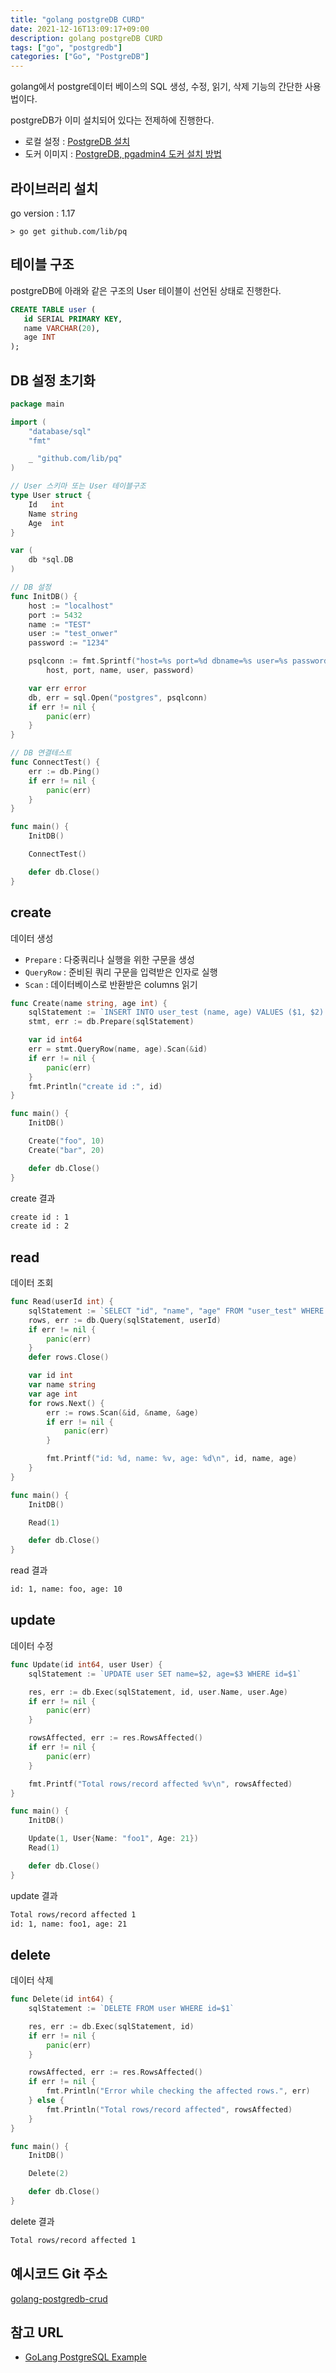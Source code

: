 ```yaml
---
title: "golang postgreDB CURD"
date: 2021-12-16T13:09:17+09:00
description: golang postgreDB CURD
tags: ["go", "postgredb"]
categories: ["Go", "PostgreDB"]
---
```




golang에서 postgre데이터 베이스의 SQL 생성, 수정, 읽기, 삭제 기능의 간단한 사용법이다.

postgreDB가 이미 설치되어 있다는 전제하에 진행한다.

- 로컬 설정 : [PostgreDB 설치](https://sangjuncha-dev.github.io/posts/db/2020-09-29-postgredb-setup/) 
- 도커 이미지 : [PostgreDB, pgadmin4 도커 설치 방법](https://sangjuncha-dev.github.io/posts/docker/2021-04-29-docker-postgresdb-pgadmin4-setup-guide/)



## 라이브러리 설치

go version : 1.17

```
> go get github.com/lib/pq
```



## 테이블 구조

postgreDB에 아래와 같은 구조의 User 테이블이 선언된 상태로 진행한다.

```sql
CREATE TABLE user (
   id SERIAL PRIMARY KEY,
   name VARCHAR(20),
   age INT
);
```



## DB 설정 초기화

```go
package main

import (
	"database/sql"
	"fmt"

	_ "github.com/lib/pq"
)

// User 스키마 또는 User 테이블구조
type User struct {
	Id   int
	Name string
	Age  int
}

var (
	db *sql.DB
)

// DB 설정
func InitDB() {
	host := "localhost"
	port := 5432
	name := "TEST"
	user := "test_onwer"
	password := "1234"

	psqlconn := fmt.Sprintf("host=%s port=%d dbname=%s user=%s password=%s sslmode=disable",
		host, port, name, user, password)

	var err error
	db, err = sql.Open("postgres", psqlconn)
	if err != nil {
		panic(err)
	}
}

// DB 연결테스트
func ConnectTest() {
	err := db.Ping()
	if err != nil {
		panic(err)
	}
}

func main() {
	InitDB()

	ConnectTest()

	defer db.Close()
}
```



## create

데이터 생성

- `Prepare` : 다중쿼리나 실행을 위한 구문을 생성
- `QueryRow` : 준비된 쿼리 구문을 입력받은 인자로 실행
- `Scan` : 데이터베이스로 반환받은 columns 읽기 

```go
func Create(name string, age int) {
	sqlStatement := `INSERT INTO user_test (name, age) VALUES ($1, $2) returning id`
	stmt, err := db.Prepare(sqlStatement)

	var id int64
	err = stmt.QueryRow(name, age).Scan(&id)
	if err != nil {
		panic(err)
	}
	fmt.Println("create id :", id)
}

func main() {
	InitDB()

	Create("foo", 10)
	Create("bar", 20)

	defer db.Close()
}
```

create 결과

```bash
create id : 1
create id : 2
```



## read

데이터 조회

```go
func Read(userId int) {
	sqlStatement := `SELECT "id", "name", "age" FROM "user_test" WHERE $1 = "id"`
	rows, err := db.Query(sqlStatement, userId)
	if err != nil {
		panic(err)
	}
	defer rows.Close()

	var id int
	var name string
	var age int
	for rows.Next() {
		err := rows.Scan(&id, &name, &age)
		if err != nil {
			panic(err)
		}

		fmt.Printf("id: %d, name: %v, age: %d\n", id, name, age)
	}
}

func main() {
	InitDB()

	Read(1)

	defer db.Close()
}
```

read 결과

```bash
id: 1, name: foo, age: 10
```



## update

데이터 수정

```go
func Update(id int64, user User) {
	sqlStatement := `UPDATE user SET name=$2, age=$3 WHERE id=$1`

	res, err := db.Exec(sqlStatement, id, user.Name, user.Age)
	if err != nil {
		panic(err)
	}

	rowsAffected, err := res.RowsAffected()
	if err != nil {
		panic(err)
	}

	fmt.Printf("Total rows/record affected %v\n", rowsAffected)
}

func main() {
	InitDB()

	Update(1, User{Name: "foo1", Age: 21})
	Read(1)

	defer db.Close()
}
```

update 결과

```bash
Total rows/record affected 1
id: 1, name: foo1, age: 21
```

## delete

데이터 삭제

```go
func Delete(id int64) {
	sqlStatement := `DELETE FROM user WHERE id=$1`

	res, err := db.Exec(sqlStatement, id)
	if err != nil {
		panic(err)
	}

	rowsAffected, err := res.RowsAffected()
	if err != nil {
		fmt.Println("Error while checking the affected rows.", err)
	} else {
		fmt.Println("Total rows/record affected", rowsAffected)
	}
}

func main() {
	InitDB()

	Delete(2)

	defer db.Close()
}
```

delete 결과

```bash
Total rows/record affected 1
```



## 예시코드 Git 주소

[golang-postgredb-crud](https://github.com/SangjunCha-dev/blog/tree/main/golang/golang-postgredb-crud)



## 참고 URL

- [GoLang PostgreSQL Example](https://golangdocs.com/golang-postgresql-example)
